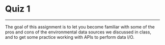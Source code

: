 # Quiz 1
----------------

The goal of this assignment is to let you become familiar with some of the pros and cons of the environmental data sources we discussed in class, and to get some practice working with APIs to perform data I/O. 
